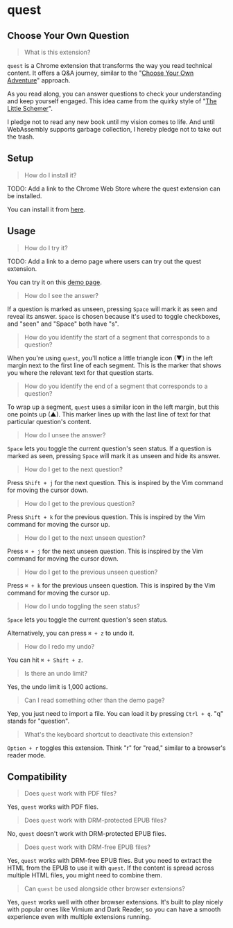 # quest

## Choose Your Own Question

> What is this extension?

`quest` is a Chrome extension that transforms the way you read technical content. It offers a Q&A journey, similar to the "[Choose Your Own Adventure](https://www.goodreads.com/genres/choose-your-own-adventure)" approach.

As you read along, you can answer questions to check your understanding and keep yourself engaged. This idea came from the quirky style of "[The Little Schemer](https://www.goodreads.com/en/book/show/548914.The_Little_Schemer)".

I pledge not to read any new book until my vision comes to life. And until WebAssembly supports garbage collection, I hereby pledge not to take out the trash.

## Setup

> How do I install it?

TODO: Add a link to the Chrome Web Store where the quest extension can be installed.

You can install it from [here]().

## Usage

> How do I try it?

TODO: Add a link to a demo page where users can try out the quest extension.

You can try it on this [demo page]().

> How do I see the answer?

If a question is marked as unseen, pressing `Space` will mark it as seen and reveal its answer. `Space` is chosen because it's used to toggle checkboxes, and "seen" and "Space" both have "s".

> How do you identify the start of a segment that corresponds to a question?

When you're using `quest`, you'll notice a little triangle icon (▼) in the left margin next to the first line of each segment. This is the marker that shows you where the relevant text for that question starts.

> How do you identify the end of a segment that corresponds to a question?

To wrap up a segment, `quest` uses a similar icon in the left margin, but this one points up (▲). This marker lines up with the last line of text for that particular question's content.

> How do I unsee the answer?

`Space` lets you toggle the current question's seen status. If a question is marked as seen, pressing `Space` will mark it as unseen and hide its answer.

> How do I get to the next question?

Press `Shift + j` for the next question. This is inspired by the Vim command for moving the cursor down.

> How do I get to the previous question?

Press `Shift + k` for the previous question. This is inspired by the Vim command for moving the cursor up.

> How do I get to the next unseen question?

Press `⌘ + j` for the next unseen question. This is inspired by the Vim command for moving the cursor down.

> How do I get to the previous unseen question?

Press `⌘ + k` for the previous unseen question. This is inspired by the Vim command for moving the cursor up.

> How do I undo toggling the seen status?

`Space` lets you toggle the current question's seen status.

Alternatively, you can press `⌘ + z` to undo it.

> How do I redo my undo?

You can hit `⌘ + Shift + z`.

> Is there an undo limit?

Yes, the undo limit is 1,000 actions.

> Can I read something other than the demo page?

Yep, you just need to import a file. You can load it by pressing `Ctrl + q`. "q" stands for "question".

> What's the keyboard shortcut to deactivate this extension?

`Option + r` toggles this extension. Think "r" for "read," similar to a browser's reader mode.

## Compatibility

> Does `quest` work with PDF files?

Yes, `quest` works with PDF files.

> Does `quest` work with DRM-protected EPUB files?

No, `quest` doesn't work with DRM-protected EPUB files.

> Does `quest` work with DRM-free EPUB files?

Yes, `quest` works with DRM-free EPUB files. But you need to extract the HTML from the EPUB to use it with `quest`. If the content is spread across multiple HTML files, you might need to combine them.

> Can `quest` be used alongside other browser extensions?

Yes, `quest` works well with other browser extensions. It's built to play nicely with popular ones like Vimium and Dark Reader, so you can have a smooth experience even with multiple extensions running.
